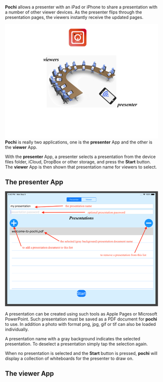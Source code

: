 
**Pochi** allows a presenter with an iPad or iPhone to share a presentation with a number of other viewer devices. 
As the presenter flips through the presentation pages, the viewers instantly receive the updated pages.


![overview](images/overview.png)
**Pochi** is really two applications, one is the **presenter** App and the other is the **viewer** App.

With the **presenter** App, a presenter selects a presentation from the device files folder, iCloud, DropBox or other storage, 
and press the **Start** button. The **viewer** App is then shown that presentation name for viewers to select.

## The presenter App

![presenter](images/presenterpage1.png)

A presentation can be created using such tools as Apple Pages or Microsoft PowerPoint.
Such presentation must be saved as a PDF document for **pochi** to use.
In addition a photo with format png, jpg, gif or tif can also be loaded individually. 
 
A presentation name with a gray background indicates the selected presentation. To deselect a 
presentation simply tap the selection again.

When no presentation is selected and the **Start** button is pressed, **pochi** will display a 
collection of whiteboards for the presenter to draw on.



## The viewer App



 